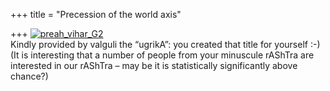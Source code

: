 +++
title = "Precession of the world axis"

+++
[![preah\_vihar\_G2](https://i0.wp.com/farm4.static.flickr.com/3216/3079590902_5883529ebd.jpg)](http://www.flickr.com/photos/24766652@N05/3079590902/ "preah_vihar_G2 by somasushma, on Flickr")  
Kindly provided by valguli the “ugrikA”: you created that title for
yourself :-) (It is interesting that a number of people from your
minuscule rAShTra are interested in our rAShTra – may be it is
statistically significantly above chance?)
